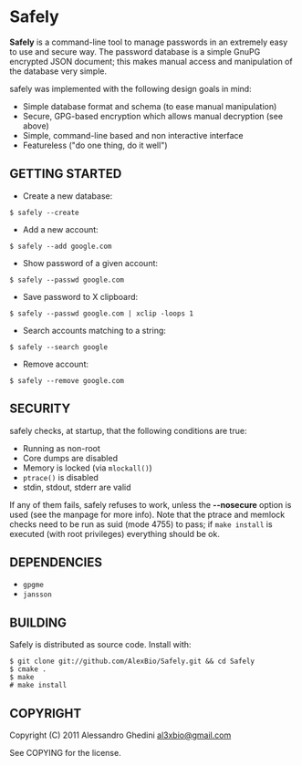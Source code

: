 Safely
======

**Safely** is a command-line tool to manage passwords in an extremely easy
to use and secure way. The password database is a simple GnuPG encrypted
JSON document; this makes manual access and manipulation of the database
very simple.

safely was implemented with the following design goals in mind:

 * Simple database format and schema (to ease manual manipulation)
 * Secure, GPG-based encryption which allows manual decryption (see above)
 * Simple, command-line based and non interactive interface
 * Featureless ("do one thing, do it well")

## GETTING STARTED

 * Create a new database:

~~~~
$ safely --create
~~~~

 * Add a new account:

~~~~
$ safely --add google.com
~~~~

 * Show password of a given account:

~~~~
$ safely --passwd google.com
~~~~

 * Save password to X clipboard:

~~~~
$ safely --passwd google.com | xclip -loops 1
~~~~

 * Search accounts matching to a string:

~~~~
$ safely --search google
~~~~

 * Remove account:

~~~~
$ safely --remove google.com
~~~~

## SECURITY

safely checks, at startup, that the following conditions are true:

 * Running as non-root
 * Core dumps are disabled
 * Memory is locked (via `mlockall()`)
 * `ptrace()` is disabled
 * stdin, stdout, stderr are valid

If any of them fails, safely refuses to work, unless the **--nosecure** option
is used (see the manpage for more info). Note that the ptrace and memlock checks
need to be run as suid (mode 4755) to pass; if `make install` is executed (with
root privileges) everything should be ok.

## DEPENDENCIES

 * `gpgme`
 * `jansson`

## BUILDING

Safely is distributed as source code. Install with:

~~~~
$ git clone git://github.com/AlexBio/Safely.git && cd Safely
$ cmake .
$ make
# make install
~~~~

## COPYRIGHT

Copyright (C) 2011 Alessandro Ghedini <al3xbio@gmail.com>

See COPYING for the license.
